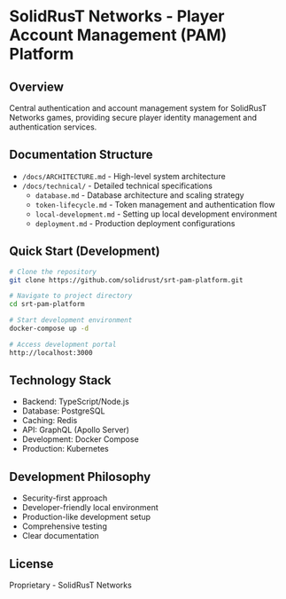 # SolidRusT Networks - Player Account Management (PAM) Platform

## Overview
Central authentication and account management system for SolidRusT Networks games, providing secure player identity management and authentication services.

## Documentation Structure
- `/docs/ARCHITECTURE.md` - High-level system architecture
- `/docs/technical/` - Detailed technical specifications
  - `database.md` - Database architecture and scaling strategy
  - `token-lifecycle.md` - Token management and authentication flow
  - `local-development.md` - Setting up local development environment
  - `deployment.md` - Production deployment configurations

## Quick Start (Development)
```bash
# Clone the repository
git clone https://github.com/solidrust/srt-pam-platform.git

# Navigate to project directory
cd srt-pam-platform

# Start development environment
docker-compose up -d

# Access development portal
http://localhost:3000
```

## Technology Stack
- Backend: TypeScript/Node.js
- Database: PostgreSQL
- Caching: Redis
- API: GraphQL (Apollo Server)
- Development: Docker Compose
- Production: Kubernetes

## Development Philosophy
- Security-first approach
- Developer-friendly local environment
- Production-like development setup
- Comprehensive testing
- Clear documentation

## License
Proprietary - SolidRusT Networks